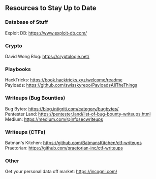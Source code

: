 ## Resources to Stay Up to Date

### Database of Stuff
Exploit DB: https://www.exploit-db.com/  

### Crypto
David Wong Blog: https://cryptologie.net/   

### Playbooks
HackTricks: https://book.hacktricks.xyz/welcome/readme  
Payloads: https://github.com/swisskyrepo/PayloadsAllTheThings  


### Writeups (Bug Bounties)  
Bug Bytes: https://blog.intigriti.com/category/bugbytes/  
Pentester Land: https://pentester.land/list-of-bug-bounty-writeups.html  
Medium: https://medium.com/@infosecwriteups  

### Writeups (CTFs)  
Batman's Kitchen: https://github.com/BatmansKitchen/ctf-writeups  
Praetorian: https://github.com/praetorian-inc/ctf-writeups   

### Other
Get your personal data off market: https://incogni.com/  
